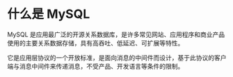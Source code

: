 # 什么是 MySQL

MySQL 是应用最广泛的开源关系数据库，是许多常见网站、应用程序和商业产品使用的主要关系数据存储，具有高吞吐、低延迟、可扩展等特性。

它是应用层协议的一个开放标准，是面向消息的中间件而设计，基于此协议的客户端与消息中间件来传递消息，不受产品、开发语言等条件的限制。
